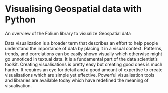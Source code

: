 # Visualising Geospatial data with Python

An overview of the Folium library to visualize Geospatial data


Data visualization is a broader term that describes an effort to help people understand the importance of data by placing it in a visual context. Patterns, trends, and correlations can be easily shown visually which otherwise might go unnoticed in textual data. It is a fundamental part of the data scientist’s toolkit. Creating visualisations is pretty easy but creating good ones is much harder. It requires an eye for detail and a good amount of expertise to create visualisations which are simple yet effective. Powerful visualisation tools and libraries are available today which have redefined the meaning of visualisation.


